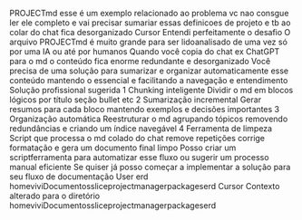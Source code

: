 PROJECTmd esse é um exemplo relacionado ao problema vc nao consgue ler ele completo e vai precisar sumariar essas definicoes de projeto e tb ao colar do chat fica desorganizado
Cursor
 Entendi perfeitamente o desafio
 O arquivo PROJECTmd é muito grande para ser lidoanalisado de uma vez só por uma IA ou até por humanos
 Quando você copia do chat ex ChatGPT para o md o conteúdo fica enorme redundante e desorganizado
 Você precisa de uma solução para sumarizar e organizar automaticamente esse conteúdo mantendo o essencial e facilitando a navegação e entendimento
Solução profissional sugerida
1 Chunking inteligente Dividir o md em blocos lógicos por título seção bullet etc
2 Sumarização incremental Gerar resumos para cada bloco mantendo exemplos e decisões importantes
3 Organização automática Reestruturar o md agrupando tópicos removendo redundâncias e criando um índice navegável
4 Ferramenta de limpeza Script que processa o md colado do chat remove repetições corrige formatação e gera um documento final limpo
Posso criar um scriptferramenta para automatizar esse fluxo ou sugerir um processo manual eficiente
Se quiser já posso começar a implementar a solução para seu fluxo de documentação
User
erd homeviviDocumentossliceprojectmanagerpackageserd
Cursor
 Contexto alterado para o diretório homeviviDocumentossliceprojectmanagerpackageserd